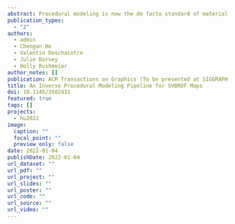 ```yaml
---
abstract: Procedural modeling is now the de facto standard of material modeling in industry. Procedural models can be edited and are easily extended, unlike pixel-based representations of captured materials. In this article, we present a semi-automatic pipeline for general material proceduralization. Given Spatially Varying Bidirectional Reflectance Distribution Functions (SVBRDFs) represented as sets of pixel maps, our pipeline decomposes them into a tree of sub-materials whose spatial distributions are encoded by their associated mask maps. This semi-automatic decomposition of material maps progresses hierarchically, driven by our new spectrum-aware material matting and instance-based decomposition methods. Each decomposed sub-material is proceduralized by a novel multi-layer noise model to capture local variations at different scales. Spatial distributions of these sub-materials are modeled either by a by-example inverse synthesis method recovering Point Process Texture Basis Functions (PPTBF) or via random sampling. To reconstruct procedural material maps, we propose a differentiable rendering-based optimization that recomposes all generated procedures together to maximize the similarity between our procedural models and the input material pixel maps. We evaluate our pipeline on a variety of synthetic and real materials. We demonstrate our method’s capacity to process a wide range of material types, eliminating the need for artist designed material graphs required in previous work. As fully procedural models, our results expand to arbitrary resolution and enable high-level user control of appearance.
publication_types:
  - "2"
authors:
  - admin
  - Chengan He
  - Valentin Deschaintre
  - Julie Dorsey
  - Holly Rushmeier
author_notes: []
publication: ACM Transactions on Graphics (To be presented at SIGGRAPH 2022)
title: An Inverse Procedural Modeling Pipeline for SVBRDF Maps
doi: 10.1145/3502431
featured: true
tags: []
projects:
  - hu2022
image:
  caption: ""
  focal_point: ""
  preview_only: false
date: 2022-01-04
publishDate: 2022-01-04
url_dataset: ""
url_pdf: ""
url_project: ""
url_slides: ""
url_poster: ""
url_code: ""
url_source: ""
url_video: ""
---
```


